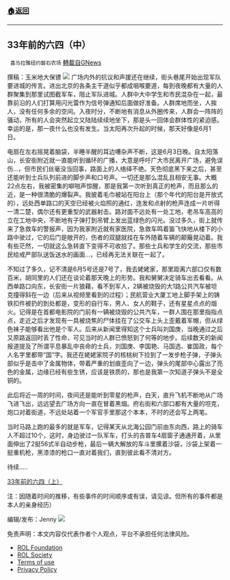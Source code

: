 ###  [:house:返回](README.md)
---


## 33年前的六四（中）
` 喜马拉雅纽约磐石农场` [轉載自GNews](https://gnews.org/zh-hans/2672528/)

撰稿：玉米地大保镖
 ![](https://assets.gnews.org/wp-content/uploads/2022/06/IMG_5021_1654335235.jpg) 
广场内外的抗议和声援还在继续，街头巷尾开始出现军队要进城的传言。进出北京的各条主干道似乎都成咽喉要道，每到夜晚都有大量的人群聚集到那里试图截军车，阻止军队进城。人群中大中学生和市民混杂在一起，最靠前沿的人们打算用闪光雷作为信号弹通知后面做好准备。人群席地而坐，人挨人，没有任何多余的空间。入夜时分，不断地有消息从外圈传来，人群会一阵阵的骚动，所有的人会突然起立又陆陆续续地坐下，那是头一回体会群体性的紧迫感。幸运的是，那一夜什么也没有发生。当太阳再次升起的时候，那天好像是6月1日。
 
电扇在左右摇晃着脑袋，半睡半醒的耳边嘈杂声不断，这是6月3日晚。自太阳落山，长安街附近就一直能听到循环的广播，大意是呼吁广大市民离开广场，避免误伤…，但市民们丝毫没当回事，路面上的人络绎不绝。天色彻底黑下来之后，甚至还能听到士兵队列前进的脚步声和口号声。一切还是那么混乱且相安无事。大概22点左右，我被密集的噼啪声惊醒，那是我第一次听到真正的枪声，而且那么的近，是一种很清脆的爆裂声。我披着毛巾被站在阳台上（那个年代的阳台是开放式的），远处西单路口的天空已经被火焰照的通红，连发和点射的枪声连成一片听得一清二楚，偶尔还有更重型的武器射击。路对面不远处有一处工地，老吊车高高的立在工地中央，不断地有子弹打到吊臂上发出蓝绿色的闪光。没过多久，街上就传来了急救车的警报声，因为我家附近就有家医院，急救车鸣着笛飞快地从楼下的小路中驶过，它的后门是敞开的，伤者的双腿就挂在车外随着车辆的颠簸晃动着。我有些茫然，一切就这么急转直下变得不可收拾了。那些士兵和学生的交流，那些市民给戒严部队送饭送水的画面…，已经再无法关联在一起了。
 
不知过了多久，记不清是6月5号还是7号了，我去姥姥家，那里距离六部口仅有数百米，胡同里的人们还在谈论着那天晚上的形势。我和舅舅决定骑车出去看看。从西单路口向东，长安街一片狼藉，看不到军人，2辆被烧毁的大1路公共汽车被坦克撞得斜在一边（后来从视频里看到的过程）；民航营业大厦工地上脚手架上的铸铁扣件被扔的到处都是，变形的自行车，男人、女人的鞋子，还有星星点点的烟火。记得是在首都电影院的门前有一辆被烧毁的公共汽车，一群人围在那里指指点点，走近之后才发现有一具被烧焦的尸体挂在了公交车上头上歪戴着军帽，但从绿色袜子能够看出他是个军人。后来从新闻里得知这个士兵叫刘国庚，当晚通过之后又原路返回时丢了性命，可见当时的人群已愤怒到了何等的地步。后续数天的新闻报道提及了所谓平息暴乱中丧命的士兵，刘国庚、李国艳、马国选、崔国政，每个人名字里都带“国”字。我还在姥姥家院子的核桃树下捡到了一发步枪子弹，子弹头部似乎是击中了金属物体，带着严重的划痕歪向了一边，弹头的尾部中心露出了亮色的金属，边缘已经有些生锈，应该是铁质的，那也是我第一次知道子弹头不是全铜的。
 
此后将近一周的时间，夜间还是能听到零星的枪声，白天，直升飞机不断地从广场飞进飞出，远远望去广场方向一直在冒着黑烟。府右街和六部口都有大量的坦克，炮口对着街道，不远处站着一个军官手里那这个本本，不时的还会写上两笔。
 
当时马路上跑的最多的就是军车，记得某天从北海公园门前由东向西，路上的骑车人不超过10个，这时，身边驶过一队军车，打头的吉普车4扇窗子通通开着，从里面伸出了2挺56式半自动步枪，最后一辆大解放的车斗里摞着沙袋，沙袋上架着一挺重机枪，黑漆漆的枪口一直对着我们，直到彼此看不清对方。
 
待续…..
 
[33年前的六四（上）](https://gnews.org/zh-hans/2661274/)
 
注：因随着时间的推移，有些事件的时间顺序或有误，请见谅。但所有的事件都是本人的亲身经历）
 
编辑/发布：Jenny
 ![](https://assets.gnews.org/wp-content/uploads/2022/05/二维码-4_1653329880.jpg) 

免责声明：本文内容仅代表作者个人观点，平台不承担任何法律风险。
  
- [ROL Foundation](https://rolfoundation.org/)
- [ROL Society](https://rolsociety.org/)
- [Terms of use](https://gnews.org/terms-of-use-3/)
- [Privacy Policy](https://gnews.org/privacy-policy/)
